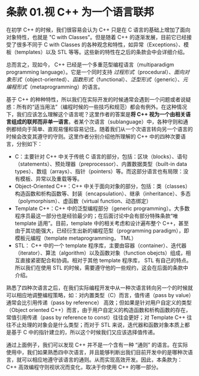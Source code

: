 # 条款 01.视 C++ 为一个语言联邦

在初学 C++ 的时候，我们很容易会认为 C++ 只是在 C 语言的基础上增加了面向对象特性，也就是 "C with Classes"。但是随着 C++ 的逐渐发展，目前它已经接受了很多不同于 C with Classes 的各种观念和特性，如异常（Exceptions）、模板（templates）以及 STL 等等。这些新的特性在之后的条款会中会详细介绍。

总而言之，现如今， C++ 已经是一个多重范型编程语言（multiparadigm programming language）。它是一个同时支持 *过程形式*（procedural）、*面向对象形式*（object-oriented）、*函数形式*（functional）、*泛型形式*（generic）、*元编程形式*（metaprogramming）的语言。

基于 C++ 的种种特性，所以我们在实际开发的时候通常会遇到一个问题或者说疑惑：所有的“适当用法”（编程时候的一些技巧和规范）都会有例外。在这种情况下，我们应该怎么理解这个语言呢？这里作者的答案是**将 C++ 视为一个由相关语言组成的联邦而非单一语言**。者某个次语言（sublanguage）中，各种守则和通例都倾向于简单、直观易懂和容易记住。随着我们从一个次语言转向另一个语言的时候会改变其遵守的守则。这里作者分别介绍他所理解的 C++ 中的四种次要语言，分别如下：

* C：主要针对 C++ 中关于传统 C 语言的部分，包括：区块（blocks）、语句（statements）、预处理器（preprocessor）、内置数据类型（built-in data types）、数组（arrays）、指针（pointers）等。而这部分语言也有局限：没有模板、异常以及重载等等。
* Object-Oriented C++：C++ 中关于面向对象的部分，包括：类（classes）构造函数和析构函数等、封装（encapsulation）、继承（inheritance）、多态（polymorphism）、虚函数（virtual function、动态绑定）
* Template C++：C++ 中的泛型编程部分（generic programming）。大多数程序员最这一部分也是经验最少的；在后面讨论中会有部分特殊条款“唯 template 适用”。目前，template 中的相关考虑和设计遍布整个 C++，甚至由于其功能强大，已经衍生出新的编程范型（programming paradigm），即模板元编程（template metaprogramming， TML）
* STL： C++ 中的一个 template 程序库，主要由容器（container）、迭代器（iterator）、算法（algorithm）以及函数对象（function obejcts）组成，相互直接紧密配合和协调。相对于其他 template 程序库， STL 有自己的特点。所以我们在使用 STL 的时候，需要遵守他的一些规约，这会在后面的条款中介绍。

熟悉了四种次语言之后，在我们实际编程开发中从一种次语言转向另一个的时候就可以相应地调整编程策略，如：对内置类型（C）而言，值传递（pass by value）通常会比引用传递（pass by reference） 高效；但如果是针对用户自定义的类型（Object oriented C++）而言，由于用户自定义的构造函数和析构函数的存在，常值引用传递（pass by reference to const）往往会更好；对 Template C++ 往往不止处理的对象会是什么类型；而对于 STL 来说，迭代器和函数对象本质上都是基于 C 中的指针建立的，所以这个时候我们又应该选择值传递。

通过上面例子，我们可以发现 C++ 并不是一个含有一种 “通则” 的语言。在实际使用中，我们如果熟悉四中次语言，并且能够判断出我们目前开发中的是哪种次语言，就可以相应地遵守该语言的通则。从而实现高效开发。因此，本条款为： C++ 高效编程守则视状况而变化，取决于你使用 C++ 的哪一部分。

